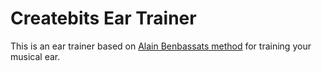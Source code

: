 # Createbits Ear Trainer

This is an ear trainer based on [Alain Benbassats method](http://www.miles.be/) for training your musical ear.
